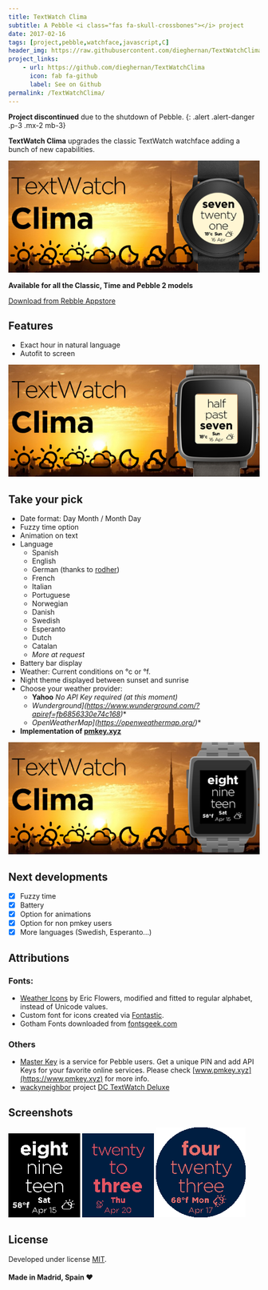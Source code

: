 ```yaml
---
title: TextWatch Clima
subtitle: A Pebble <i class="fas fa-skull-crossbones"></i> project
date: 2017-02-16
tags: [project,pebble,watchface,javascript,C]
header_img: https://raw.githubusercontent.com/dieghernan/TextWatchClima/master/store/BannerRound.png
project_links:
    - url: https://github.com/dieghernan/TextWatchClima
      icon: fab fa-github
      label: See on Github
permalink: /TextWatchClima/
---
```


**Project discontinued** due to the shutdown of Pebble.
{: .alert .alert-danger .p-3 .mx-2 mb-3}

**TextWatch Clima** upgrades the classic TextWatch watchface adding a bunch of new capabilities. 

![banner](https://raw.githubusercontent.com/dieghernan/TextWatchClima/master/store/BannerRound.png)

**Available for all the Classic, Time and Pebble 2 models**

<div class="text-center">
<a class="btn btn-lg btn-primary my-3 text-light" href="https://apps.rebble.io/en_US/application/58a94da90dfc32d35b0002f8?section=watchfaces" role="button">Download from Rebble Appstore</a>
</div>


## Features

* Exact hour in natural language
* Autofit to screen

![banner](https://raw.githubusercontent.com/dieghernan/TextWatchClima/master/store/BannerTime.png)

## Take your pick
* Date format: Day Month / Month Day
* Fuzzy time option
* Animation on text
* Language
  * Spanish
  * English
  * German (thanks to [rodher](https://github.com/rodher))
  * French
  * Italian
  * Portuguese
  * Norwegian
  * Danish
  * Swedish
  * Esperanto
  * Dutch
  * Catalan
  * _More at request_
 * Battery bar display
 * Weather: Current conditions on °c or °f.
 * Night theme displayed between sunset and sunrise
 * Choose your weather provider:
    * **Yahoo** _No API Key required (at this moment)_
    * **Wunderground*](https://www.wunderground.com/?apiref=fb6856330e74c168)**
    * **OpenWeatherMap*](https://openweathermap.org/)**
 * **Implementation of [pmkey.xyz](https://www.pmkey.xyz)**
 
 ![banner](https://raw.githubusercontent.com/dieghernan/TextWatchClima/master/store/BannerClass.png)
 
## Next developments
* [x] Fuzzy time
* [x] Battery
* [x] Option for animations
* [x] Option for non pmkey users
* [x] More languages (Swedish, Esperanto...) 

## Attributions
### Fonts: 
 * [Weather Icons](https://erikflowers.github.io/weather-icons) by Eric Flowers, modified and fitted to regular alphabet, instead of Unicode values.
 * Custom font for icons created via [Fontastic](http://fontastic.me/).
 * Gotham Fonts downloaded from [fontsgeek.com](http://fontsgeek.com)
  
### Others

* [Master Key](https://www.pmkey.xyz) is a service for Pebble users. Get a unique PIN and add API Keys for your favorite online services. Please check [www.pmkey.xyz](https://www.pmkey.xyz) for more info.
* [wackyneighbor](https://github.com/wackyneighbor) project [DC TextWatch Deluxe](https://github.com/wackyneighbor/DC_Text_Watch_Deluxe)

## Screenshots
![](https://raw.githubusercontent.com/dieghernan/TextWatchClima/master/store/ScrShClass.gif) ![](https://raw.githubusercontent.com/dieghernan/TextWatchClima/master/store/ScrShTime.gif) ![](https://raw.githubusercontent.com/dieghernan/TextWatchClima/master/store/ScrShRound.gif) 


## License
Developed under license [MIT](https://github.com/dieghernan/TextWatchES_Weather/blob/master/MIT%20License).


#### Made in Madrid, Spain ❤️
